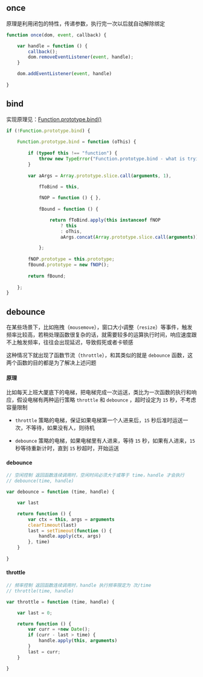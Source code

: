 

## once

原理是利用闭包的特性，传递参数，执行完一次以后就自动解除绑定

```js
function once(dom, event, callback) {

    var handle = function () {
        callback();
        dom.removeEventListener(event, handle);
    }

    dom.addEventListener(event, handle)
    
}
```

## bind

实现原理见：[Function.prototype.bind()](http://hanekaoru.com/?p=1522)

```js
if (!Function.prototype.bind) {
 
    Function.prototype.bind = function (oThis) {
 
        if (typeof this !== "function") {
            throw new TypeError("Function.prototype.bind - what is trying to be bound is not callable");
        }
 
        var aArgs = Array.prototype.slice.call(arguments, 1),

            fToBind = this,
 
            fNOP = function () { },
             
            fBound = function () {

                return fToBind.apply(this instanceof fNOP
                    ? this
                    : oThis,
                    aArgs.concat(Array.prototype.slice.call(arguments)));

            };
      
        fNOP.prototype = this.prototype;
        fBound.prototype = new fNOP();
 
        return fBound;
        
    };
}

```


## debounce

在某些场景下，比如拖拽（```mousemove```），窗口大小调整（```resize```）等事件，触发频率比较高，若稍处理函数很复杂的话，就需要较多的运算执行时间，响应速度跟不上触发频率，往往会出现延迟，导致假死或者卡顿感

这种情况下就出现了函数节流（```throttle```），和其类似的就是 ```debounce``` 函数，这两个函数的目的都是为了解决上述问题

#### 原理

比如每天上班大厦底下的电梯，把电梯完成一次运送，类比为一次函数的执行和响应，假设电梯有两种运行策略 ```throttle``` 和 ```debounce``` ，超时设定为 ```15``` 秒，不考虑容量限制

* ```throttle``` 策略的电梯，保证如果电梯第一个人进来后，```15``` 秒后准时运送一次，不等待，如果没有人，则待机

* ```debounce``` 策略的电梯，如果电梯里有人进来，等待 ```15``` 秒，如果有人进来，```15``` 秒等待重新计时，直到 ```15``` 秒超时，开始运送

#### debounce

```js
// 空闲控制 返回函数连续调用时，空闲时间必须大于或等于 time，handle 才会执行
// debounce(time, handle)

var debounce = function (time, handle) {

    var last

    return function () {
        var ctx = this, args = arguments
        clearTimeout(last)
        last = setTimeout(function () {
            handle.apply(ctx, args)
        }, time)
    }
    
}
```


#### throttle

```js
// 频率控制 返回函数连续调用时，handle 执行频率限定为 次/time
// throttle(time, handle)

var throttle = function (time, handle) {

    var last = 0;

    return function () {
        var curr = +new Date();
        if (curr - last > time) {
            handle.apply(this, arguments)
        }
        last = curr;
    }

}
```